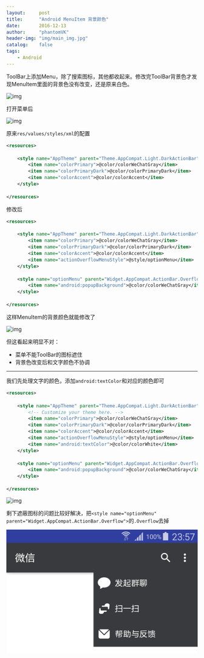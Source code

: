 ```yaml
---
layout:     post
title:      "Android MenuItem 背景颜色"
date:       2016-12-13
author:     "phantomVK"
header-img: "img/main_img.jpg"
catalog:    false
tags:
    - Android
---
```


ToolBar上添加Menu，除了搜索图标，其他都收起来。修改完ToolBar背景色才发现MenuItem里面的背景色没有改变，还是原来白色。

![img](/img/android/menuitem/toolbar.jpg)

打开菜单后

![img](/img/android/menuitem/overflow.jpg)


原来`res/values/styles/xml`的配置

```xml
<resources>

    <style name="AppTheme" parent="Theme.AppCompat.Light.DarkActionBar">
        <item name="colorPrimary">@color/colorWeChatGray</item>
        <item name="colorPrimaryDark">@color/colorPrimaryDark</item>
        <item name="colorAccent">@color/colorAccent</item>
    </style>

</resources>
```

修改后

```xml
<resources>

    <style name="AppTheme" parent="Theme.AppCompat.Light.DarkActionBar">
        <item name="colorPrimary">@color/colorWeChatGray</item>
        <item name="colorPrimaryDark">@color/colorPrimaryDark</item>
        <item name="colorAccent">@color/colorAccent</item>
        <item name="actionOverflowMenuStyle">@style/optionMenu</item>
    </style>

    <style name="optionMenu" parent="Widget.AppCompat.ActionBar.Overflow">
        <item name="android:popupBackground">@color/colorWeChatGray</item>
    </style>
    
</resources>
```

这样MenuItem的背景颜色就能修改了

![img](/img/android/menuitem/bg_overflow.jpg)

但这看起来明显不对：

* 菜单不能ToolBar的图标遮住
* 背景色改变后和文字颜色不协调

____

我们先处理文字的颜色，添加`android:textColor`和对应的颜色即可

```xml
<resources>

    <style name="AppTheme" parent="Theme.AppCompat.Light.DarkActionBar">
        <!-- Customize your theme here. -->
        <item name="colorPrimary">@color/colorWeChatGray</item>
        <item name="colorPrimaryDark">@color/colorPrimaryDark</item>
        <item name="colorAccent">@color/colorAccent</item>
        <item name="actionOverflowMenuStyle">@style/optionMenu</item>
        <item name="android:textColor">@color/colorWhite</item>
    </style>

    <style name="optionMenu" parent="Widget.AppCompat.ActionBar.Overflow">
        <item name="android:popupBackground">@color/colorWeChatGray</item>
    </style>

</resources>
```

![img](/img/android/menuitem/bg_text_overflow.jpg)

剩下遮蔽图标的问题比较好解决，把`<style name="optionMenu" parent="Widget.AppCompat.ActionBar.Overflow">`的`.Overflow`去掉

![img](/img/android/menuitem/bg_text_good.png)








